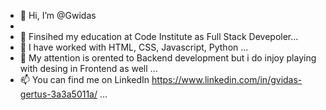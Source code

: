- 👋 Hi, I’m @Gwidas
- 
- 👀 Finsihed my education at Code Institute as Full Stack Devepoler...
- 🌱 I have worked with HTML, CSS, Javascript, Python ...
- 💞️ My attention is orented to Backend development but i do injoy playing with desing in Frontend as well  ...
- 📫 You can find me on LinkedIn https://www.linkedin.com/in/gvidas-gertus-3a3a5011a/  ...


<!---
Gwidas/Gwidas is a ✨ special ✨ repository because its `README.md` (this file) appears on your GitHub profile.
You can click the Preview link to take a look at your changes.
--->
